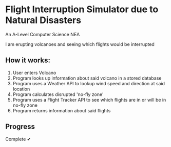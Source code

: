 # Flight Interruption Simulator due to Natural Disasters
 An A-Level Computer Science NEA


I am erupting volcanoes and seeing which flights would be interrupted

## How it works:
1. User enters Volcano
2. Program looks up information about said volcano in a stored database
3. Program uses a Weather API to lookup wind speed and direction at said location
4. Program calculates disrupted 'no-fly zone'
5. Program uses a Flight Tracker API to see which flights are in or will be in no-fly zone
6. Program returns information about said flights


## Progress

Complete ✔
